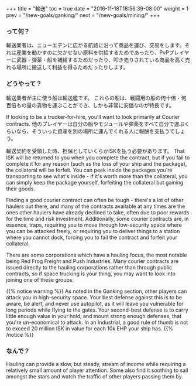 +++ title = "輸送" toc = true date = "2016-11-18T18:56:39-08:00" weight = 1 prev = "/new-goals/ganking/" next = "/new-goals/mining/" +++

### って何？

輸送業者は、ニューエデンに広がる航路に沿って商品を運び、交易をします。それは産業を動かすのに欠かせない原料を供給するためであったり、PvPプレイヤーに武器・弾薬・船を補給するためだったり、叩き売りされている商品を高く売れる場所に搬送して利益を得るためだったりします。

### どうやって？

輸送業者が主に使う船は輸送艦です。 これらの船は、戦闘用の船の何十倍・何百倍もの量の貨物を運ぶことができ、しかも非常に安価なのが特長です。

If looking to be a trucker-for-hire, you'll want to look primarily at Courier contracts. 他のプレイヤーは自分の船やモジュールや弾薬をすべて自分で運ぶくらいなら、そういった資産を別の場所に運んでくれる人に報酬を支払うでしょう。

輸送契約を受領した時、担保としていくらかISKを払う必要があります。 That ISK will be returned to you when you complete the contract, but if you fail to complete it for any reason (such as the loss of your ship and the package), the collateral will be forfeit. You can peek inside the packages you're transporting to see what's inside - if it's worth more than the collateral, you can simply keep the package yourself, forfeiting the collateral but gaining their goods.

Finding a good courier contract can often be tough - there's a lot of other haulers out there, and many of the contracts available at any times are the ones other haulers have already declined to take, often due to poor rewards for the time and risk investment. Additionally, some courier contracts are, in essence, traps, requiring you to move through low-security space where you can be attacked freely, or requiring you to deliver things to a station where you cannot dock, forcing you to fail the contract and forfeit your collateral.

There are some corporations which have a hauling focus, the most notable being Red Frog Freight and Push Industries. Many courier contracts are issued directly to the hauling corporations rather than through public contracts, so if space trucking is your thing, you may want to look into joining one of these groups.

{{% notice warning %}} As noted in the Ganking section, other players can attack you in high-security space. Your best defense against this is to be aware, be alert, and never use autopilot, as it will leave you vulnerable for long periods while flying to the gates. Your second-best defense is to carry little enough value in your hold, and mount strong enough defenses, that you're un-economical to attack. In an Industrial, a good rule of thumb is not to exceed 20 million ISK in value for each 10k EHP your ship has. {{% /notice %}}

### なんで？

Hauling can provide a slow, but steady, stream of income while requiring a relatively small amount of player attention. Some also find it soothing to sail amongst the stars and watch the traffic of other players passing them by.